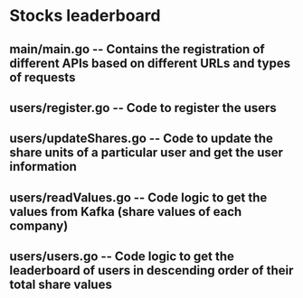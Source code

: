 # Stocks leaderboard

## main/main.go -- Contains the registration of different APIs based on different URLs and types of requests


## users/register.go -- Code to register the users<br>
## users/updateShares.go -- Code to update the share units of a particular user and get the user information<br>
## users/readValues.go -- Code logic to get the values from Kafka (share values of each company)<br>
## users/users.go -- Code logic to get the leaderboard of users in descending order of their total share values
